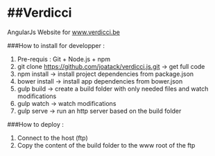 ##Verdicci
===========

AngularJs Website for www.verdicci.be

###How to install for developper :
1) Pre-requis : Git + Node.js + npm
2) git clone https://github.com/joatack/verdicci.js.git -> get full code
3) npm install -> install project dependencies from package.json
4) bower install -> install app dependencies from bower.json
5) gulp build -> create a build folder with only needed files and watch modifications
6) gulp watch -> watch modifications
7) gulp serve -> run an http server based on the build folder

###How to deploy :
1) Connect to the host (ftp)
2) Copy the content of the build folder to the www root of the ftp




